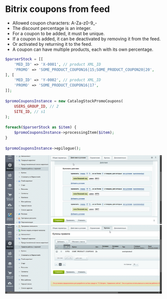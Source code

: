 # Bitrix coupons from feed

- Allowed coupon characters: A-Za-z0-9_-
- The discount percentage is an integer.
- For a coupon to be added, it must be unique.
- If a coupon is added, it can be deactivated by removing it from the feed.
- Or activated by returning it to the feed.
- A coupon can have multiple products, each with its own percentage.

```php
$parserStock = [[
    'MED_ID' => 'X-0001', // product XML_ID
    'PROMO' => 'SOME_PRODUCT_COUPON16|15;SOME_PRODUCT_COUPON20|20',
], [
    'MED_ID' => 'Y-0002', // product XML_ID
    'PROMO' => 'SOME_PRODUCT_COUPON16|17',
]];

$promoCouponsInstance = new CatalogStockPromoCoupons(
    USERS_GROUP_ID, // 2
    SITE_ID, // s1
);

foreach($parserStock as $item) {
    $promoCouponsInstance->processingItem($item);
}

$promoCouponsInstance->epilogue();
```

![Screenshots/chrome_9Z2kKCw3RR.png](https://raw.githubusercontent.com/mizuhomizuho/bitrix-coupons-from-feed/master/Screenshots/chrome_9Z2kKCw3RR.png)
![Screenshots/chrome_UMeAELL9SF.png](https://raw.githubusercontent.com/mizuhomizuho/bitrix-coupons-from-feed/master/Screenshots/chrome_UMeAELL9SF.png)